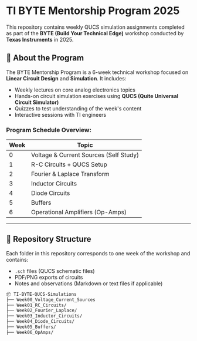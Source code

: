 # TI BYTE Mentorship Program 2025

This repository contains weekly QUCS simulation assignments completed as part of the **BYTE (Build Your Technical Edge)** workshop conducted by **Texas Instruments** in 2025.

## 🧠 About the Program

The BYTE Mentorship Program is a 6-week technical workshop focused on **Linear Circuit Design** and **Simulation**. It includes:

- Weekly lectures on core analog electronics topics  
- Hands-on circuit simulation exercises using **QUCS (Quite Universal Circuit Simulator)**  
- Quizzes to test understanding of the week's content  
- Interactive sessions with TI engineers  

### Program Schedule Overview:
| Week | Topic                                    |
|------|------------------------------------------|
| 0    | Voltage & Current Sources (Self Study)   |
| 1    | R-C Circuits + QUCS Setup                |
| 2    | Fourier & Laplace Transform              |
| 3    | Inductor Circuits                        |
| 4    | Diode Circuits                           |
| 5    | Buffers                                  |
| 6    | Operational Amplifiers (Op-Amps)         |

---

## 📁 Repository Structure

Each folder in this repository corresponds to one week of the workshop and contains:

- `.sch` files (QUCS schematic files)  
- PDF/PNG exports of circuits 
- Notes and observations (Markdown or text files if applicable)  

```bash
📦 TI-BYTE-QUCS-Simulations
├── Week00_Voltage_Current_Sources
├── Week01_RC_Circuits/
├── Week02_Fourier_Laplace/
├── Week03_Inductor_Circuits/
├── Week04_Diode_Circuits/
├── Week05_Buffers/
├── Week06_OpAmps/
